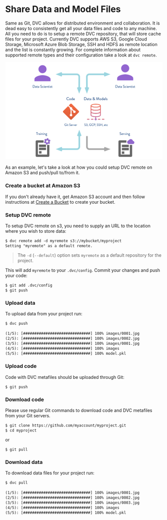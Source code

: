 # Share Data and Model Files

Same as Git, DVC allows for distributed environment and collaboration. It is
dead easy to consistently get all your data files and code to any machine. All
you need to do is to setup a remote DVC repository, that will store cache files
for your project. Currently DVC supports AWS S3, Google Cloud Storage, Microsoft
Azure Blob Storage, SSH and HDFS as remote location and the list is constantly
growing. For complete information about supported remote types and their
configuration take a look at `dvc remote`.

![](/static/img/model-sharing-digram.png)

As an example, let's take a look at how you could setup DVC remote on Amazon S3
and push/pull to/from it.

### Create a bucket at Amazon S3

If you don't already have it, get Amazon S3 account and then follow instructions
at
[Create a Bucket](https://docs.aws.amazon.com/AmazonS3/latest/gsg/CreatingABucket.html)
to create your bucket.

### Setup DVC remote

To setup DVC remote on s3, you need to supply an URL to the location where you
wish to store data:

```dvc
$ dvc remote add -d myremote s3://mybucket/myproject
Setting "myremote" as a default remote.
```

> The `-d` (`--default`) option sets `myremote` as a default repository for the
> project.

This will add `myremote` to your `.dvc/config`. Commit your changes and push
your code:

```dvc
$ git add .dvc/config
$ git push
```

### Upload data

To upload data from your project run:

```dvc
$ dvc push

(1/5): [##############################] 100% images/0001.jpg
(2/5): [##############################] 100% images/0002.jpg
(3/5): [##############################] 100% images/0001.jpg
(4/5): [##############################] 100% images
(5/5): [##############################] 100% model.pkl
```

### Upload code

Code with DVC metafiles should be uploaded through Git:

```dvc
$ git push
```

### Download code

Please use regular Git commands to download code and DVC metafiles from your Git
servers.

```dvc
$ git clone https://github.com/myaccount/myproject.git
$ cd myproject
```

or

```dvc
$ git pull
```

### Download data

To download data files for your project run:

```dvc
$ dvc pull

(1/5): [##############################] 100% images/0001.jpg
(2/5): [##############################] 100% images/0002.jpg
(3/5): [##############################] 100% images/0003.jpg
(4/5): [##############################] 100% images
(5/5): [##############################] 100% model.pkl
```
